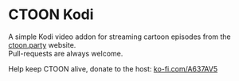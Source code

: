 # CTOON Kodi  
A simple Kodi video addon for streaming cartoon episodes from the [ctoon.party](https://ctoon.party) website.  
Pull-requests are always welcome.

Help keep CTOON alive, donate to the host: [ko-fi.com/A637AV5](https://ko-fi.com/A637AV5)
